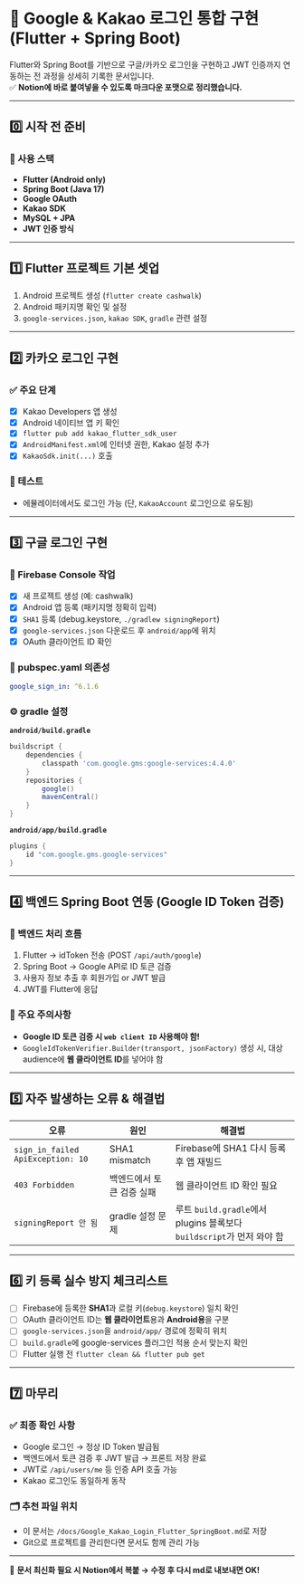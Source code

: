 
# 🚀 Google & Kakao 로그인 통합 구현 (Flutter + Spring Boot)

Flutter와 Spring Boot를 기반으로 구글/카카오 로그인을 구현하고 JWT 인증까지 연동하는 전 과정을 상세히 기록한 문서입니다.  
✅ **Notion에 바로 붙여넣을 수 있도록 마크다운 포맷으로 정리했습니다.**

---

## 0️⃣ 시작 전 준비

### 🔧 사용 스택
- **Flutter (Android only)**
- **Spring Boot (Java 17)**
- **Google OAuth**
- **Kakao SDK**
- **MySQL + JPA**
- **JWT 인증 방식**

---

## 1️⃣ Flutter 프로젝트 기본 셋업

1. Android 프로젝트 생성 (`flutter create cashwalk`)
2. Android 패키지명 확인 및 설정
3. `google-services.json`, `kakao SDK`, `gradle` 관련 설정

---

## 2️⃣ 카카오 로그인 구현

### ✅ 주요 단계
- [x] Kakao Developers 앱 생성
- [x] Android 네이티브 앱 키 확인
- [x] `flutter pub add kakao_flutter_sdk_user`
- [x] `AndroidManifest.xml`에 인터넷 권한, Kakao 설정 추가
- [x] `KakaoSdk.init(...)` 호출

### 🧪 테스트
- 에뮬레이터에서도 로그인 가능 (단, `KakaoAccount` 로그인으로 유도됨)

---

## 3️⃣ 구글 로그인 구현

### 📁 Firebase Console 작업
- [x] 새 프로젝트 생성 (예: cashwalk)
- [x] Android 앱 등록 (패키지명 정확히 입력)
- [x] `SHA1` 등록 (debug.keystore, `./gradlew signingReport`)
- [x] `google-services.json` 다운로드 후 `android/app`에 위치
- [x] OAuth 클라이언트 ID 확인

### 🧩 pubspec.yaml 의존성
```yaml
google_sign_in: ^6.1.6
```

### ⚙ gradle 설정

**`android/build.gradle`**
```groovy
buildscript {
    dependencies {
        classpath 'com.google.gms:google-services:4.4.0'
    }
    repositories {
        google()
        mavenCentral()
    }
}
```

**`android/app/build.gradle`**
```groovy
plugins {
    id "com.google.gms.google-services"
}
```

---

## 4️⃣ 백엔드 Spring Boot 연동 (Google ID Token 검증)

### 🔐 백엔드 처리 흐름
1. Flutter → idToken 전송 (POST `/api/auth/google`)
2. Spring Boot → Google API로 ID 토큰 검증
3. 사용자 정보 추출 후 회원가입 or JWT 발급
4. JWT를 Flutter에 응답

### 🔎 주요 주의사항
- **Google ID 토큰 검증 시 `web client ID` 사용해야 함!**
- `GoogleIdTokenVerifier.Builder(transport, jsonFactory)` 생성 시, 대상 audience에 **웹 클라이언트 ID**를 넣어야 함

---

## 5️⃣ 자주 발생하는 오류 & 해결법

| 오류 | 원인 | 해결법 |
|------|------|--------|
| `sign_in_failed ApiException: 10` | SHA1 mismatch | Firebase에 SHA1 다시 등록 후 앱 재빌드 |
| `403 Forbidden` | 백엔드에서 토큰 검증 실패 | 웹 클라이언트 ID 확인 필요 |
| `signingReport 안 됨` | gradle 설정 문제 | 루트 `build.gradle`에서 plugins 블록보다 `buildscript`가 먼저 와야 함 |

---

## 6️⃣ 키 등록 실수 방지 체크리스트

- [ ] Firebase에 등록한 **SHA1**과 로컬 키(`debug.keystore`) 일치 확인
- [ ] OAuth 클라이언트 ID는 **웹 클라이언트**용과 **Android용**을 구분
- [ ] `google-services.json`을 `android/app/` 경로에 정확히 위치
- [ ] `build.gradle`에 google-services 플러그인 적용 순서 맞는지 확인
- [ ] Flutter 실행 전 `flutter clean && flutter pub get`

---

## 7️⃣ 마무리

### ✅ 최종 확인 사항
- Google 로그인 → 정상 ID Token 발급됨
- 백엔드에서 토큰 검증 후 JWT 발급 → 프론트 저장 완료
- JWT로 `/api/users/me` 등 인증 API 호출 가능
- Kakao 로그인도 동일하게 동작

### 🗂 추천 파일 위치
- 이 문서는 `/docs/Google_Kakao_Login_Flutter_SpringBoot.md`로 저장
- Git으로 프로젝트를 관리한다면 문서도 함께 관리 가능

---

📌 **문서 최신화 필요 시 Notion에서 복붙 → 수정 후 다시 md로 내보내면 OK!**
